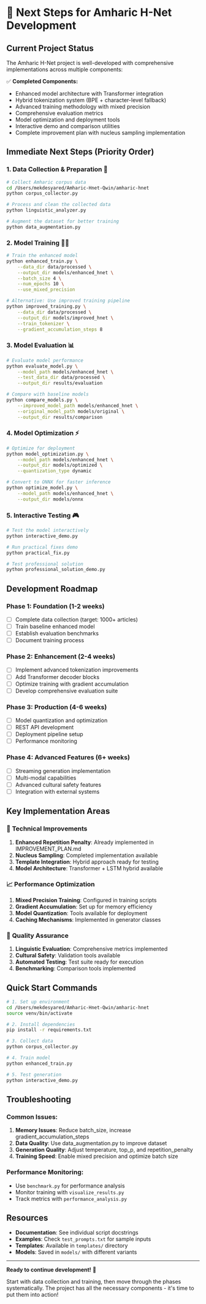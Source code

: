 # 🚀 Next Steps for Amharic H-Net Development

## Current Project Status

The Amharic H-Net project is well-developed with comprehensive implementations across multiple components:

✅ **Completed Components:**
- Enhanced model architecture with Transformer integration
- Hybrid tokenization system (BPE + character-level fallback)
- Advanced training methodology with mixed precision
- Comprehensive evaluation metrics
- Model optimization and deployment tools
- Interactive demo and comparison utilities
- Complete improvement plan with nucleus sampling implementation

## Immediate Next Steps (Priority Order)

### 1. **Data Collection & Preparation** 🎯
```bash
# Collect Amharic corpus data
cd /Users/mekdesyared/Amharic-Hnet-Qwin/amharic-hnet
python corpus_collector.py

# Process and clean the collected data
python linguistic_analyzer.py

# Augment the dataset for better training
python data_augmentation.py
```

### 2. **Model Training** 🏋️‍♂️
```bash
# Train the enhanced model
python enhanced_train.py \
    --data_dir data/processed \
    --output_dir models/enhanced_hnet \
    --batch_size 4 \
    --num_epochs 10 \
    --use_mixed_precision

# Alternative: Use improved training pipeline
python improved_training.py \
    --data_dir data/processed \
    --output_dir models/improved_hnet \
    --train_tokenizer \
    --gradient_accumulation_steps 8
```

### 3. **Model Evaluation** 📊
```bash
# Evaluate model performance
python evaluate_model.py \
    --model_path models/enhanced_hnet \
    --test_data_dir data/processed \
    --output_dir results/evaluation

# Compare with baseline models
python compare_models.py \
    --improved_model_path models/enhanced_hnet \
    --original_model_path models/original \
    --output_dir results/comparison
```

### 4. **Model Optimization** ⚡
```bash
# Optimize for deployment
python model_optimization.py \
    --model_path models/enhanced_hnet \
    --output_dir models/optimized \
    --quantization_type dynamic

# Convert to ONNX for faster inference
python optimize_model.py \
    --model_path models/enhanced_hnet \
    --output_dir models/onnx
```

### 5. **Interactive Testing** 🎮
```bash
# Test the model interactively
python interactive_demo.py

# Run practical fixes demo
python practical_fix.py

# Test professional solution
python professional_solution_demo.py
```

## Development Roadmap

### Phase 1: Foundation (1-2 weeks)
- [ ] Complete data collection (target: 1000+ articles)
- [ ] Train baseline enhanced model
- [ ] Establish evaluation benchmarks
- [ ] Document training process

### Phase 2: Enhancement (2-4 weeks)
- [ ] Implement advanced tokenization improvements
- [ ] Add Transformer decoder blocks
- [ ] Optimize training with gradient accumulation
- [ ] Develop comprehensive evaluation suite

### Phase 3: Production (4-6 weeks)
- [ ] Model quantization and optimization
- [ ] REST API development
- [ ] Deployment pipeline setup
- [ ] Performance monitoring

### Phase 4: Advanced Features (6+ weeks)
- [ ] Streaming generation implementation
- [ ] Multi-modal capabilities
- [ ] Advanced cultural safety features
- [ ] Integration with external systems

## Key Implementation Areas

### 🔧 **Technical Improvements**
1. **Enhanced Repetition Penalty**: Already implemented in IMPROVEMENT_PLAN.md
2. **Nucleus Sampling**: Completed implementation available
3. **Template Integration**: Hybrid approach ready for testing
4. **Model Architecture**: Transformer + LSTM hybrid available

### 📈 **Performance Optimization**
1. **Mixed Precision Training**: Configured in training scripts
2. **Gradient Accumulation**: Set up for memory efficiency
3. **Model Quantization**: Tools available for deployment
4. **Caching Mechanisms**: Implemented in generator classes

### 🎯 **Quality Assurance**
1. **Linguistic Evaluation**: Comprehensive metrics implemented
2. **Cultural Safety**: Validation tools available
3. **Automated Testing**: Test suite ready for execution
4. **Benchmarking**: Comparison tools implemented

## Quick Start Commands

```bash
# 1. Set up environment
cd /Users/mekdesyared/Amharic-Hnet-Qwin/amharic-hnet
source venv/bin/activate

# 2. Install dependencies
pip install -r requirements.txt

# 3. Collect data
python corpus_collector.py

# 4. Train model
python enhanced_train.py

# 5. Test generation
python interactive_demo.py
```

## Troubleshooting

### Common Issues:
1. **Memory Issues**: Reduce batch_size, increase gradient_accumulation_steps
2. **Data Quality**: Use data_augmentation.py to improve dataset
3. **Generation Quality**: Adjust temperature, top_p, and repetition_penalty
4. **Training Speed**: Enable mixed precision and optimize batch size

### Performance Monitoring:
- Use `benchmark.py` for performance analysis
- Monitor training with `visualize_results.py`
- Track metrics with `performance_analysis.py`

## Resources

- **Documentation**: See individual script docstrings
- **Examples**: Check `test_prompts.txt` for sample inputs
- **Templates**: Available in `templates/` directory
- **Models**: Saved in `models/` with different variants

---

**Ready to continue development!** 🚀

Start with data collection and training, then move through the phases systematically. The project has all the necessary components - it's time to put them into action!